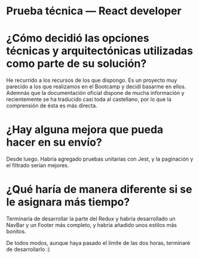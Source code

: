 # Prueba técnica — React developer

# ¿Cómo decidió las opciones técnicas y arquitectónicas utilizadas como parte de su solución?

He recurrido a los recursos de los que dispongo. Es un proyecto muy parecido a los que realizamos en el Bootcamp y decidí basarme en ellos.
Ademnás que la documentación oficial dispone de mucha información y recientemente se ha traducido casi toda al castellano, por lo que la comprensión
de ésta es más directa.

# ¿Hay alguna mejora que pueda hacer en su envío?

Desde luego. Habría agregado pruebas unitarias con Jest, y la paginación y el filtrado serían mejores.

# ¿Qué haría de manera diferente si se le asignara más tiempo?

Terminaría de desarrollar la parte del Redux y habría desarrollado un NavBar y un Footer más completo, y habría añadido unos estilos más bonitos.

De todos modos, aunque haya pasado el límite de las dos horas, terminaré de desarrollarlo :)

